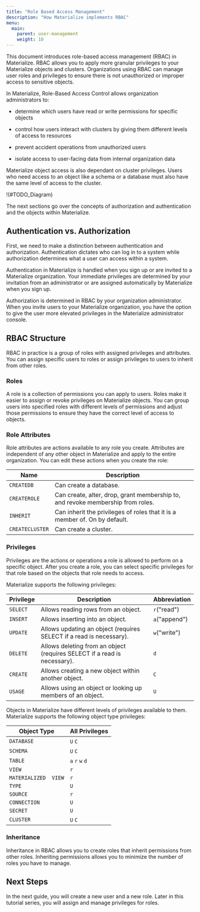 ```yaml
---
title: "Role Based Access Management"
description: "How Materialize implements RBAC"
menu:
  main:
    parent: user-management
    weight: 10
---
```


This document introduces role-based access management (RBAC) in Materialize. RBAC allows you to apply more
granular privileges to your Materialize objects and clusters. Organizations
using RBAC can manage user roles and privileges to ensure there is not
unauthorized or improper access to sensitive objects.

In Materialize, Role-Based Access Control allows organization administrators to:

* determine which users have read or write permissions for specific objects

* control how users interact with clusters by giving them different levels of access to
resources

* prevent accident operations from unauthorized users

* isolate access to user-facing data from internal organization data

Materialize object access is also dependant on cluster privileges.
Users who need access to an object like a schema or a database must also have
the same level of access to the cluster.

!(#TODO_Diagram)

The next sections go over the concepts of authorization and authentication and
the objects within Materialize.

## Authentication vs. Authorization

First, we need to make a distinction between authentication and authorization.
Authentication dictates who can log in to a system while authorization
determines what a user can access within a system.

Authentication in Materialize is handled when you sign up or are invited to a
Materialize organization. Your immediate privileges are determined by your
invitation from an administrator or are assigned automatically by Materialize
when you sign up.

Authorization is determined in RBAC by your organization administrator. When you
invite users to your Materialize organization, you have the option to give the
user more elevated privileges in the Materialize administrator console.

## RBAC Structure

RBAC in practice is a group of roles with assigned privileges and attributes.
You can assign specific users to roles or assign privileges to users to inherit
from other roles.

### Roles

A role is a collection of permissions you can apply to users. Roles make it
easier to assign or revoke privileges on Materialize objects. You can group
users into specified roles with different levels of permissions and adjust those
permissions to ensure they have the correct level of access to objects.

### Role Attributes

Role attributes are actions available to any role you create. Attributes are
independent of any other object in Materialize and apply to the entire
organization. You can edit these actions when you create the role:

| Name            | Description                                                                     |
|-----------------|---------------------------------------------------------------------------------|
| `CREATEDB`      | Can create a database.                                                          |
| `CREATEROLE`    | Can create, alter, drop, grant membership to, and revoke membership from roles. |
| `INHERIT`       | Can inherit the privileges of roles that it is a member of. On by default.      |
| `CREATECLUSTER` | Can create a cluster.                                                           |

### Privileges

Privileges are the actions or operations a role is allowed to perform on a
specific object. After you create a role, you can select specific privileges for that role based on the
objects that role needs to access.

Materialize supports the following privileges:

| Privilege | Description                                                              | Abbreviation  |
|-----------|--------------------------------------------------------------------------|---------------|
| `SELECT`  | Allows reading rows from an object.                                      | `r`("read")   |
| `INSERT`  | Allows inserting into an object.                                         | `a`("append") |
| `UPDATE`  | Allows updating an object (requires SELECT if a read is necessary).      | `w`("write")  |
| `DELETE`  | Allows deleting from an object (requires SELECT if a read is necessary). | `d`           |
| `CREATE`  | Allows creating a new object within another object.                      | `C`           |
| `USAGE`   | Allows using an object or looking up members of an object.               | `U`           |

Objects in Materialize have different levels of privileges available to them.
Materialize supports the following object type privileges:

| Object Type          | All Privileges |
|----------------------|----------------|
| `DATABASE`           | `U` `C`             |
| `SCHEMA`             | `U` `C`             |
| `TABLE`              | `a` `r` `w` `d`           |
| `VIEW`               | `r`              |
| `MATERIALIZED  VIEW` | `r`              |
| `TYPE`               | `U`              |
| `SOURCE`             | `r`              |
| `CONNECTION`         | `U`              |
| `SECRET`             | `U`              |
| `CLUSTER`            | `U` `C`          |


### Inheritance

Inheritance in RBAC allows you to create roles that inherit permissions
from other roles. Inheriting permissions allows you to minimize the number of
roles you have to manage.

## Next Steps

In the next guide, you will create a new user and a new role. Later in this
tutorial series, you will assign and manage privileges for roles.
